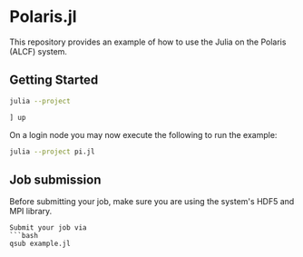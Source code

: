 # Polaris.jl
This repository provides an example of how to use the Julia on the Polaris (ALCF) system.

## Getting Started

```bash
julia --project
```
```julia
] up
```

On a login node you may now execute the following to run the example:
```bash
julia --project pi.jl
```

## Job submission
Before submitting your job, make sure you are using the system's HDF5 and MPI library.

```
Submit your job via
```bash
qsub example.jl
```
